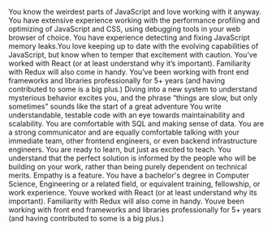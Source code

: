 You know the weirdest parts of JavaScript and love working with it anyway.
You have extensive experience working with the performance profiling and optimizing of JavaScript and CSS, using debugging tools in your web browser of choice.
You have experience detecting and fixing JavaScript memory leaks.You love keeping up to date with the evolving capabilities of JavaScript, but know when to temper that excitement with caution.
You’ve worked with React (or at least understand why it’s important). Familiarity with Redux will also come in handy.
You’ve been working with front end frameworks and libraries professionally for 5+ years (and having contributed to some is a big plus.)
Diving into a new system to understand mysterious behavior excites you, and the phrase “things are slow, but only sometimes” sounds like the start of a great adventure
You write understandable, testable code with an eye towards maintainability and scalability.
You are comfortable with SQL and making sense of data.
You are a strong communicator and are equally comfortable talking with your immediate team, other frontend engineers, or even backend infrastructure engineers.
You are ready to learn, but just as excited to teach.
You understand that the perfect solution is informed by the people who will be building on your work, rather than being purely dependent on technical merits. Empathy is a feature.
You have a bachelor's degree in Computer Science, Engineering or a related field, or equivalent training, fellowship, or work experience.
Youve worked with React (or at least understand why its important). Familiarity with Redux will also come in handy.
Youve been working with front end frameworks and libraries professionally for 5+ years (and having contributed to some is a big plus.)
